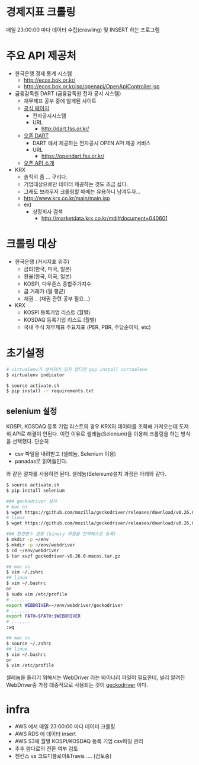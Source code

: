 # 경제지표 크롤링

매일 23:00:00 마다 데이터 수집(crawling) 및 INSERT 하는 프로그램  

# 주요 API 제공처

- 한국은행 경제 통계 시스템
  - http://ecos.bok.or.kr/
  - http://ecos.bok.or.kr/jsp/openapi/OpenApiController.jsp
- 금융감독원 DART (금융감독원 전자 공시 시스템)
  - 재무제표 공부 중에 알게된 사이트
  - [공식 페이지](http://dart.fss.or.kr/)
    - 전자공시시스템
    - URL
      - http://dart.fss.or.kr/
  - [오픈 DART](https://opendart.fss.or.kr/)
    - DART 에서 제공하는 전자공시 OPEN API 제공 서비스
    - URL
      - https://opendart.fss.or.kr/
  - [오픈 API 소개](https://opendart.fss.or.kr/intro/main.do)
- KRX
  - 솔직히 좀 ... 구리다. 
  - 기업대상으로만 데이터 제공하는 것도 조금 싫다.
  - 그래도 브라우저 크롤링할 때에는 유용하니 남겨두자...
  - http://www.krx.co.kr/main/main.jsp
  - ex) 
    - 상장회사 검색
      - http://marketdata.krx.co.kr/mdi#document=040601

# 크롤링 대상

- 한국은행 (거시지표 위주)
  - 금리(한국, 미국, 일본)
  - 환율(한국, 미국, 일본)
  - KOSPI, 다우존스 종합주가지수
  - 금 거래가 (월 평균)
  - 채권... (채권 관련 공부 필요...)
- KRX
  - KOSPI 등록기업 리스트 (월별)
  - KOSDAQ 등록기업 리스트 (월별)
  - 국내 주식 재무제표 주요지표 (PER, PBR, 주당순이익, etc) 

# 초기설정

```bash
# virtualenv가 설치되어 있지 않다면 pip install virtualenv
$ virtualenv indicator

$ source activate.sh
$ pip install -r requirements.txt
```



## selenium 설정

KOSPI, KOSDAQ 등록 기업 리스트의 경우 KRX의 데이터를 조회해 가져오는데 도저히 API로 해결이 안된다. 이런 이유로 셀레늄(Selenium)을 이용해 크롤링을 하는 방식을 선택했다. 단순히 

- csv 파일을 내려받고 (셀레늄, Selenium 이용)
- panadas로 읽어들인다.

와 같은 절차를 사용하면 된다. 셀레늄(Selenium)설치 과정은 아래와 같다.

```bash
$ source activate.sh
$ pip install selenium

### geckodriver 설치
# mac os 
$ wget https://github.com/mozilla/geckodriver/releases/download/v0.26.0/geckodriver-v0.26.0-macos.tar.gz
# linux
$ wget https://github.com/mozilla/geckodriver/releases/download/v0.26.0/geckodriver-v0.26.0-linux64.tar.gz

### 환경변수 설정 (binary 파일을 전역패스로 등록)
$ mkdir -p ~/env
$ mkdir -p ~/env/webdriver
$ cd ~/env/webdriver
$ tar xvzf geckodriver-v0.26.0-macos.tar.gz

## mac os
$ vim ~/.zshrc
## linux
$ vim ~/.bashrc
or
$ sudo vim /etc/profile
# .......
export WEBDRIVER=~/env/webdriver/geckodriver
# .......
export PATH=$PATH:$WEBDRIVER
# .......
:wq

## mac os
$ source ~/.zshrc
## linux
$ vim ~/.bashrc
or
$ vim /etc/profile
```



셀레늄을 돌리기 위해서는 WebDriver 라는 바이너리 파일이 필요한데, 널리 알려진 WebDriver중 가장 대중적으로 사용되는 것이 [geckodriver](https://github.com/mozilla/geckodriver/releases/tag/v0.26.0) 이다.



# infra 

- AWS 에서 매일 23:00:00 마다 데이터 크롤링
- AWS RDS 에 데이터 insert
- AWS S3에 월별 KOSPI/KOSDAQ 등록 기업 csv파일 관리
- 추후 람다로의 전환 여부 검토
- 젠킨스 vs 코드디플로이&Travis .... (검토중)